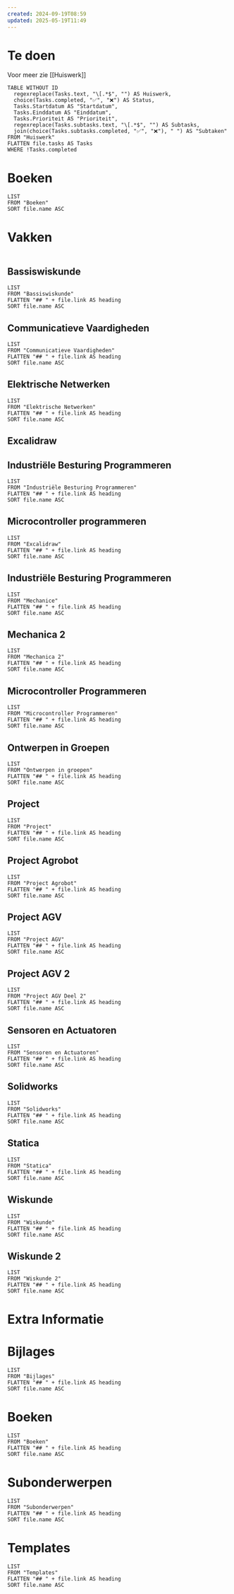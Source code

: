 ```yaml
---
created: 2024-09-19T08:59
updated: 2025-05-19T11:49
---
```


# Te doen
Voor meer zie [[Huiswerk]]
```dataview
TABLE WITHOUT ID 
  regexreplace(Tasks.text, "\[.*$", "") AS Huiswerk, 
  choice(Tasks.completed, "✅", "❌") AS Status, 
  Tasks.Startdatum AS "Startdatum", 
  Tasks.Einddatum AS "Einddatum",  
  Tasks.Prioriteit AS "Prioriteit", 
  regexreplace(Tasks.subtasks.text, "\[.*$", "") AS Subtasks, 
  join(choice(Tasks.subtasks.completed, "✅", "❌"), " ") AS "Subtaken"
FROM "Huiswerk"
FLATTEN file.tasks AS Tasks
WHERE !Tasks.completed
```

# Boeken
```dataview
LIST
FROM "Boeken"
SORT file.name ASC
```

# Vakken

```toc
```

## Bassiswiskunde
```dataview
LIST
FROM "Bassiswiskunde"
FLATTEN "## " + file.link AS heading
SORT file.name ASC
```

## Communicatieve Vaardigheden
```dataview
LIST
FROM "Communicatieve Vaardigheden"
FLATTEN "## " + file.link AS heading
SORT file.name ASC
```

## Elektrische Netwerken
```dataview
LIST
FROM "Elektrische Netwerken"
FLATTEN "## " + file.link AS heading
SORT file.name ASC
```

## Excalidraw

## Industriële Besturing Programmeren
```dataview
LIST
FROM "Industriële Besturing Programmeren"
FLATTEN "## " + file.link AS heading
SORT file.name ASC
```
## Microcontroller programmeren
```dataview
LIST
FROM "Excalidraw"
FLATTEN "## " + file.link AS heading
SORT file.name ASC
```

## Industriële Besturing Programmeren
```dataview
LIST
FROM "Mechanice"
FLATTEN "## " + file.link AS heading
SORT file.name ASC
```

## Mechanica 2
```dataview
LIST
FROM "Mechanica 2"
FLATTEN "## " + file.link AS heading
SORT file.name ASC
```


## Microcontroller Programmeren
```dataview
LIST
FROM "Microcontroller Programmeren"
FLATTEN "## " + file.link AS heading
SORT file.name ASC
```

## Ontwerpen in Groepen 
```dataview
LIST
FROM "Ontwerpen in groepen"
FLATTEN "## " + file.link AS heading
SORT file.name ASC
```

## Project
```dataview
LIST
FROM "Project"
FLATTEN "## " + file.link AS heading
SORT file.name ASC
```

## Project Agrobot
```dataview
LIST
FROM "Project Agrobot"
FLATTEN "## " + file.link AS heading
SORT file.name ASC
```

## Project AGV
```dataview
LIST
FROM "Project AGV"
FLATTEN "## " + file.link AS heading
SORT file.name ASC
```

## Project AGV 2
```dataview
LIST
FROM "Project AGV Deel 2"
FLATTEN "## " + file.link AS heading
SORT file.name ASC
```
## Sensoren en Actuatoren
```dataview
LIST
FROM "Sensoren en Actuatoren"
FLATTEN "## " + file.link AS heading
SORT file.name ASC
```

## Solidworks
```dataview
LIST
FROM "Solidworks"
FLATTEN "## " + file.link AS heading
SORT file.name ASC
```

## Statica
```dataview
LIST
FROM "Statica"
FLATTEN "## " + file.link AS heading
SORT file.name ASC
```

## Wiskunde
```dataview
LIST
FROM "Wiskunde"
FLATTEN "## " + file.link AS heading
SORT file.name ASC
```

## Wiskunde 2
```dataview
LIST
FROM "Wiskunde 2"
FLATTEN "## " + file.link AS heading
SORT file.name ASC
```

# Extra Informatie

# Bijlages
```dataview
LIST
FROM "Bijlages"
FLATTEN "## " + file.link AS heading
SORT file.name ASC
```

# Boeken
```dataview
LIST
FROM "Boeken"
FLATTEN "## " + file.link AS heading
SORT file.name ASC
```

# Subonderwerpen
```dataview
LIST
FROM "Subonderwerpen"
FLATTEN "## " + file.link AS heading
SORT file.name ASC
```

# Templates
```dataview
LIST
FROM "Templates"
FLATTEN "## " + file.link AS heading
SORT file.name ASC
```